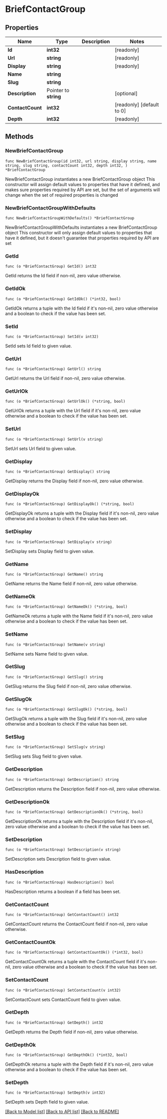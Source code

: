 # BriefContactGroup

## Properties

Name | Type | Description | Notes
------------ | ------------- | ------------- | -------------
**Id** | **int32** |  | [readonly] 
**Url** | **string** |  | [readonly] 
**Display** | **string** |  | [readonly] 
**Name** | **string** |  | 
**Slug** | **string** |  | 
**Description** | Pointer to **string** |  | [optional] 
**ContactCount** | **int32** |  | [readonly] [default to 0]
**Depth** | **int32** |  | [readonly] 

## Methods

### NewBriefContactGroup

`func NewBriefContactGroup(id int32, url string, display string, name string, slug string, contactCount int32, depth int32, ) *BriefContactGroup`

NewBriefContactGroup instantiates a new BriefContactGroup object
This constructor will assign default values to properties that have it defined,
and makes sure properties required by API are set, but the set of arguments
will change when the set of required properties is changed

### NewBriefContactGroupWithDefaults

`func NewBriefContactGroupWithDefaults() *BriefContactGroup`

NewBriefContactGroupWithDefaults instantiates a new BriefContactGroup object
This constructor will only assign default values to properties that have it defined,
but it doesn't guarantee that properties required by API are set

### GetId

`func (o *BriefContactGroup) GetId() int32`

GetId returns the Id field if non-nil, zero value otherwise.

### GetIdOk

`func (o *BriefContactGroup) GetIdOk() (*int32, bool)`

GetIdOk returns a tuple with the Id field if it's non-nil, zero value otherwise
and a boolean to check if the value has been set.

### SetId

`func (o *BriefContactGroup) SetId(v int32)`

SetId sets Id field to given value.


### GetUrl

`func (o *BriefContactGroup) GetUrl() string`

GetUrl returns the Url field if non-nil, zero value otherwise.

### GetUrlOk

`func (o *BriefContactGroup) GetUrlOk() (*string, bool)`

GetUrlOk returns a tuple with the Url field if it's non-nil, zero value otherwise
and a boolean to check if the value has been set.

### SetUrl

`func (o *BriefContactGroup) SetUrl(v string)`

SetUrl sets Url field to given value.


### GetDisplay

`func (o *BriefContactGroup) GetDisplay() string`

GetDisplay returns the Display field if non-nil, zero value otherwise.

### GetDisplayOk

`func (o *BriefContactGroup) GetDisplayOk() (*string, bool)`

GetDisplayOk returns a tuple with the Display field if it's non-nil, zero value otherwise
and a boolean to check if the value has been set.

### SetDisplay

`func (o *BriefContactGroup) SetDisplay(v string)`

SetDisplay sets Display field to given value.


### GetName

`func (o *BriefContactGroup) GetName() string`

GetName returns the Name field if non-nil, zero value otherwise.

### GetNameOk

`func (o *BriefContactGroup) GetNameOk() (*string, bool)`

GetNameOk returns a tuple with the Name field if it's non-nil, zero value otherwise
and a boolean to check if the value has been set.

### SetName

`func (o *BriefContactGroup) SetName(v string)`

SetName sets Name field to given value.


### GetSlug

`func (o *BriefContactGroup) GetSlug() string`

GetSlug returns the Slug field if non-nil, zero value otherwise.

### GetSlugOk

`func (o *BriefContactGroup) GetSlugOk() (*string, bool)`

GetSlugOk returns a tuple with the Slug field if it's non-nil, zero value otherwise
and a boolean to check if the value has been set.

### SetSlug

`func (o *BriefContactGroup) SetSlug(v string)`

SetSlug sets Slug field to given value.


### GetDescription

`func (o *BriefContactGroup) GetDescription() string`

GetDescription returns the Description field if non-nil, zero value otherwise.

### GetDescriptionOk

`func (o *BriefContactGroup) GetDescriptionOk() (*string, bool)`

GetDescriptionOk returns a tuple with the Description field if it's non-nil, zero value otherwise
and a boolean to check if the value has been set.

### SetDescription

`func (o *BriefContactGroup) SetDescription(v string)`

SetDescription sets Description field to given value.

### HasDescription

`func (o *BriefContactGroup) HasDescription() bool`

HasDescription returns a boolean if a field has been set.

### GetContactCount

`func (o *BriefContactGroup) GetContactCount() int32`

GetContactCount returns the ContactCount field if non-nil, zero value otherwise.

### GetContactCountOk

`func (o *BriefContactGroup) GetContactCountOk() (*int32, bool)`

GetContactCountOk returns a tuple with the ContactCount field if it's non-nil, zero value otherwise
and a boolean to check if the value has been set.

### SetContactCount

`func (o *BriefContactGroup) SetContactCount(v int32)`

SetContactCount sets ContactCount field to given value.


### GetDepth

`func (o *BriefContactGroup) GetDepth() int32`

GetDepth returns the Depth field if non-nil, zero value otherwise.

### GetDepthOk

`func (o *BriefContactGroup) GetDepthOk() (*int32, bool)`

GetDepthOk returns a tuple with the Depth field if it's non-nil, zero value otherwise
and a boolean to check if the value has been set.

### SetDepth

`func (o *BriefContactGroup) SetDepth(v int32)`

SetDepth sets Depth field to given value.



[[Back to Model list]](../README.md#documentation-for-models) [[Back to API list]](../README.md#documentation-for-api-endpoints) [[Back to README]](../README.md)


